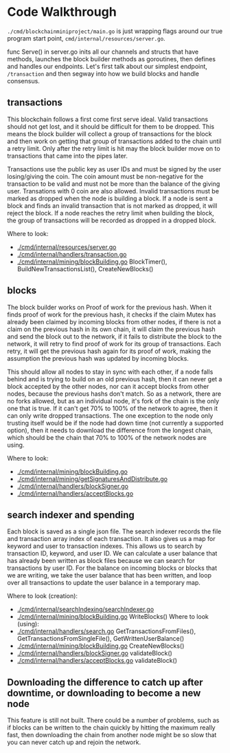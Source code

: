 # Code Walkthrough

`./cmd/blockchainminiproject/main.go` is just wrapping flags around our true program start point, `cmd/internal/resources/server.go`.

func Serve() in server.go inits all our channels and structs that have methods, launches the block builder methods as goroutines, then defines and handles our endpoints. Let's first talk about our simplest endpoint, `/transaction` and then segway into how we build blocks and handle consensus.

## transactions

This blockchain follows a first come first serve ideal. Valid transactions should not get lost, and it should be difficult for them to be dropped. This means the block builder will collect a group of transactions for the block and then work on getting that group of transactions added to the chain until a retry limit. Only after the retry limit is hit may the block builder move on to transactions that came into the pipes later.

Transactions use the public key as user IDs and must be signed by the user losing/giving the coin. The coin amount must be non-negative for the transaction to be valid and must not be more than the balance of the giving user. Transations with 0 coin are also allowed. Invalid transactions must be marked as dropped when the node is building a block. If a node is sent a block and finds an invalid transaction that is not marked as dropped, it will reject the block. If a node reaches the retry limit when building the block, the group of transactions will be recorded as dropped in a dropped block.

Where to look:
- [./cmd/internal/resources/server.go](./cmd/internal/resources/server.go)
- [./cmd/internal/handlers/transaction.go](./cmd/internal/handlers/transaction.go)
- [./cmd/internal/mining/blockBuilding.go](./cmd/internal/mining/blockBuilding.go) BlockTimer(), BuildNewTransactionsList(), CreateNewBlocks()

## blocks

The block builder works on Proof of work for the previous hash. When it finds proof of work for the previous hash, it checks if the claim Mutex has already been claimed by incoming blocks from other nodes, if there is not a claim on the previous hash in its own chain, it will claim the previous hash and send the block out to the network, if it fails to distribute the block to the network, it will retry to find proof of work for its group of transactions. Each retry, it will get the previous hash again for its proof of work, making the assumption the previous hash was updated by incoming blocks.

This should allow all nodes to stay in sync with each other, if a node falls behind and is trying to build on an old previous hash, then it can never get a block accepted by the other nodes, nor can it accept blocks from other nodes, because the previous hashs don't match. So as a network, there are no forks allowed, but as an individual node, it's fork of the chain is the only one that is true. If it can't get 70% to 100% of the network to agree, then it can only write dropped transactions. The one exception to the node only trusting itself would be if the node had down time (not currently a supported option), then it needs to download the difference from the longest chain, which should be the chain that 70% to 100% of the network nodes are using.

Where to look:
- [./cmd/internal/mining/blockBuilding.go](./cmd/internal/mining/blockBuilding.go)
- [./cmd/internal/mining/getSignaturesAndDistribute.go](./cmd/internal/mining/getSignaturesAndDistribute.go)
- [./cmd/internal/handlers/blockSigner.go](./cmd/internal/handlers/blockSigner.go)
- [./cmd/internal/handlers/acceptBlocks.go](./cmd/internal/handlers/acceptBlocks.go)

## search indexer and spending

Each block is saved as a single json file. The search indexer records the file and transaction array index of each transaction. It also gives us a map for keyword and user to transaction indexes. This allows us to search by transaction ID, keyword, and user ID. We can calculate a user balance that has already been written as block files because we can search for transactions by user ID. For the balance on incoming blocks or blocks that we are writing, we take the user balance that has been written, and loop over all transactions to update the user balance in a temporary map.

Where to look (creation):
- [./cmd/internal/searchIndexing/searchIndexer.go](./cmd/internal/searchIndexing/searchIndexer.go)
- [./cmd/internal/mining/blockBuilding.go](./cmd/internal/mining/blockBuilding.go) WriteBlocks()
Where to look (using):
- [./cmd/internal/handlers/search.go](./cmd/internal/handlers/search.go) GetTransactionsFromFiles(), GetTransactionsFromSingleFile(), GetWrittenUserBalance()
- [./cmd/internal/mining/blockBuilding.go](./cmd/internal/mining/blockBuilding.go) CreateNewBlocks()
- [./cmd/internal/handlers/blockSigner.go](./cmd/internal/handlers/blockSigner.go) validateBlock()
- [./cmd/internal/handlers/acceptBlocks.go](./cmd/internal/handlers/acceptBlocks.go) validateBlock()


## Downloading the difference to catch up after downtime, or downloading to become a new node
This feature is still not built. There could be a number of problems, such as if blocks can be written to the chain quickly by hitting the maximum really fast, then downloading the chain from another node might be so slow that you can never catch up and rejoin the network.